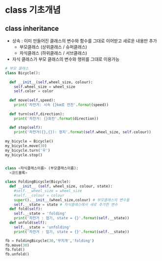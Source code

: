 # class 기초개념

## class inheritance

* 상속 : 이미 만들어진 클래스의 변수와 함수를 그대로 이어받고 새로운 내용만 추가 
  * 부모클래스 (상위클래스 / 슈퍼클래스)
  * 자식클래스 (하위클래스 / 서브클래스)
* 자식 클래스가 부모 클래스의 변수와 행위를 그대로 이용가능

```python
# 부모 클래스
class Bicycle():
  
  def __init__(self,wheel_size, colour):
    self.wheel_size = wheel_size
    self.color = color
    
  def move(self,speed):
    print('자전거: 시속 {}km로 전진'.format(speed))
    
  def turn(self,direction):
    print('자전거: {}회전'.format(direction))
   
  def stop(self):
    print('자전거({},{}): 정지'.format(self.wheel_size, self.colour))
    
my_bicycle = Bicycle()
my_bicycle.move(30)
my_bicycle.turn('우')
my_bicycle.stop()
  
```



```python
class <자식클래스이름> (부모클래스이름):
  <코드블록>
```

```python
class FoldingBicycle(Bicycle):
  def __init__ (self, wheel_size, colour, state):
    #self.__wheel_size = wheel_size
    #self.__colour = colour
    super().__init__(wheel_size,colour) # 부모클래스의 변수들
    self.__state = state # 자식클래스에서 새로 추가한 변수
  def fold(self):
    self.__state = 'folding'
    print('자전거 : 접기, state = {}'.format(self.__state))
  def unfold(self):
    self.__state = 'unfolding'
    print('자전거 : 접기, state = {}'.format(self.__state))

fb = FoldingBicycle(30,'무지개','folding')
fb.move(30)
fb.fold()
fb.unfold()
```



